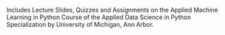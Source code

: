 Includes Lecture Slides, Quizzes and Assignments on the Applied Machine Learning in Python Course of the Applied Data Science in Python Specialization by University of Michigan, Ann Arbor.
